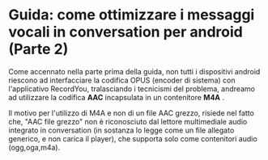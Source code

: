 # Guida: come ottimizzare i messaggi vocali in conversation per android (Parte 2)

Come accennato nella parte prima della guida, non tutti i dispositivi android riescono  ad interfacciare la codifica OPUS (encoder di sistema) con l'applicativo RecordYou, tralasciando i tecnicismi del problema,  andreamo ad utilizzare la codifica **AAC** incapsulata in un contenitore **M4A** .

Il motivo per l'utilizzo di M4A e non di un file AAC grezzo, risiede nel fatto che, "AAC file grezzo" non è riconosciuto dal lettore multimediale audio integrato in conversation (in sostanza lo legge come un file allegato generico, e non carica il player), che supporta solo come contenitori audio (ogg,oga,m4a).



